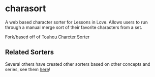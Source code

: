 # charasort
A web based character sorter for Lessons in Love. Allows users to run through a manual merge sort of their favorite
characters from a set.

Fork/based off of [Touhou Charcter Sorter](https://github.com/execfera/charasort)

## Related Sorters
Several others have created other sorters based on other concepts and series, see them [here](https://github.com/execfera/charasort/wiki)!

